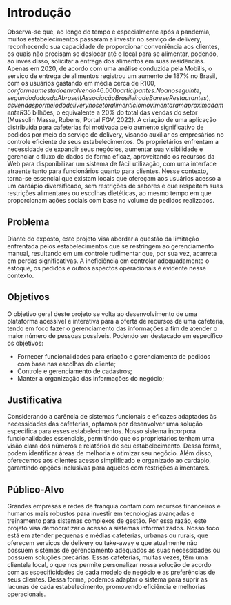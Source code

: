 # Introdução

Observa-se que, ao longo do tempo e especialmente após a pandemia, muitos estabelecimentos passaram a investir no serviço de delivery, reconhecendo sua capacidade de proporcionar conveniência aos clientes, os quais não precisam se deslocar até o local para se alimentar, podendo, ao invés disso, solicitar a entrega dos alimentos em suas residências.
Apenas em 2020, de acordo com uma análise conduzida pela Mobills, o serviço de entrega de alimentos registrou um aumento de 187% no Brasil, com os usuários gastando em média cerca de R$100, conforme um estudo envolvendo 46.000 participantes. No ano seguinte, segundo dados da Abrasel (Associação Brasileira de Bares e Restaurantes), as vendas por meio do delivery no setor alimentício movimentaram aproximadamente R$35 bilhões, o equivalente a 20% do total das vendas do setor (Mussolin Massa, Rubens, Portal FGV, 2022).
A criação de uma aplicação distribuída para cafeterias foi motivada pelo aumento significativo de pedidos por meio do serviço de delivery, visando auxiliar os empresários no controle eficiente de seus estabelecimentos. Os proprietários enfrentam a necessidade de expandir seus negócios, aumentar sua visibilidade e gerenciar o fluxo de dados de forma eficaz, aproveitando os recursos da Web para disponibilizar um sistema de fácil utilização, com uma interface atraente tanto para funcionários quanto para clientes.
Nesse contexto, torna-se essencial que existam locais que ofereçam aos usuários acesso a um cardápio diversificado, sem restrições de sabores e que respeitem suas restrições alimentares ou escolhas dietéticas, ao mesmo tempo em que proporcionam ações sociais com base no volume de pedidos realizados.

## Problema

Diante do exposto, este projeto visa abordar a questão da limitação enfrentada pelos estabelecimentos que se restringem ao gerenciamento manual, resultando em um controle rudimentar que, por sua vez, acarreta em perdas significativas. A ineficiência em controlar adequadamente o estoque, os pedidos e outros aspectos operacionais é evidente nesse contexto.

## Objetivos

O objetivo geral deste projeto se volta ao desenvolvimento de uma plataforma acessível e interativa para a oferta de recursos de uma cafeteria, tendo em foco fazer o gerenciamento das informações a fim de atender o maior número de pessoas possíveis. Podendo ser destacado em específico os objetivos:

- Fornecer funcionalidades para criação e gerenciamento de pedidos com base nas escolhas do cliente;
- Controle e gerenciamento de cadastros;
- Manter a organização das informações do negócio;


## Justificativa

Considerando a carência de sistemas funcionais e eficazes adaptados às necessidades das cafeterias, optamos por desenvolver uma solução específica para esses estabelecimentos. Nosso sistema incorpora funcionalidades essenciais, permitindo que os proprietários tenham uma visão clara dos números e relatórios de seu estabelecimento. Dessa forma, podem identificar áreas de melhoria e otimizar seu negócio. Além disso, oferecemos aos clientes acesso simplificado e organizado ao cardápio, garantindo opções inclusivas para aqueles com restrições alimentares.


## Público-Alvo

Grandes empresas e redes de franquia contam com recursos financeiros e humanos mais robustos para investir em tecnologias avançadas e treinamento para sistemas complexos de gestão. Por essa razão, este projeto visa democratizar o acesso a sistemas informatizados. Nosso foco está em atender pequenas e médias cafeterias, urbanas ou rurais, que oferecem serviços de delivery ou take-away e que atualmente não possuem sistemas de gerenciamento adequados às suas necessidades ou possuem soluções precárias.
Essas cafeterias, muitas vezes, têm uma clientela local, o que nos permite personalizar nossa solução de acordo com as especificidades de cada modelo de negócio e as preferências de seus clientes. Dessa forma, podemos adaptar o sistema para suprir as lacunas de cada estabelecimento, promovendo eficiência e melhorias operacionais.
